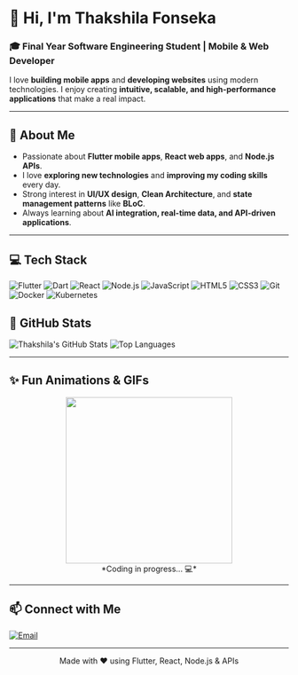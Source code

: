 # 👋 Hi, I'm Thakshila Fonseka

### 🎓 Final Year Software Engineering Student | Mobile & Web Developer

I love **building mobile apps** and **developing websites** using modern technologies. I enjoy creating **intuitive, scalable, and high-performance applications** that make a real impact.

---

## 🚀 About Me

- Passionate about **Flutter mobile apps**, **React web apps**, and **Node.js APIs**.  
- I love **exploring new technologies** and **improving my coding skills** every day.  
- Strong interest in **UI/UX design**, **Clean Architecture**, and **state management patterns** like **BLoC**.  
- Always learning about **AI integration, real-time data, and API-driven applications**.

---
## 💻 Tech Stack

![Flutter](https://img.shields.io/badge/Flutter-3.13-blue?style=for-the-badge&logo=flutter&logoColor=white)
![Dart](https://img.shields.io/badge/Dart-2.19-blue?style=for-the-badge&logo=dart&logoColor=white)
![React](https://img.shields.io/badge/React-18-blue?style=for-the-badge&logo=react&logoColor=white)
![Node.js](https://img.shields.io/badge/Node.js-18-green?style=for-the-badge&logo=node.js&logoColor=white)
![JavaScript](https://img.shields.io/badge/JavaScript-ES6-yellow?style=for-the-badge&logo=javascript&logoColor=black)
![HTML5](https://img.shields.io/badge/HTML5-E34F26?style=for-the-badge&logo=html5&logoColor=white)
![CSS3](https://img.shields.io/badge/CSS3-1572B6?style=for-the-badge&logo=css3&logoColor=white)
![Git](https://img.shields.io/badge/Git-F05032?style=for-the-badge&logo=git&logoColor=white)
![Docker](https://img.shields.io/badge/Docker-2496ED?style=for-the-badge&logo=docker&logoColor=white)
![Kubernetes](https://img.shields.io/badge/Kubernetes-326CE5?style=for-the-badge&logo=kubernetes&logoColor=white)



## 🌟 GitHub Stats

![Thakshila's GitHub Stats](https://github-readme-stats.vercel.app/api?username=thakshilafonseka&show_icons=true&theme=radical&count_private=true)
![Top Languages](https://github-readme-stats.vercel.app/api/top-langs/?username=thakshilafonseka&theme=radical&layout=compact)

---

## ✨ Fun Animations & GIFs

<div align="center">
<img src="https://media.giphy.com/media/3o7TKF0OqxtgLo5tIk/giphy.gif" width="300px"/>
<br>
*Coding in progress... 💻*
</div>

---

## 📫 Connect with Me

[![Email](https://img.shields.io/badge/Email-D14836?style=for-the-badge&logo=gmail&logoColor=white)](mailto:thakshilafonseka2002@gmail.com)  

---

<div align="center">
Made with ❤️ using Flutter, React, Node.js & APIs
</div>
